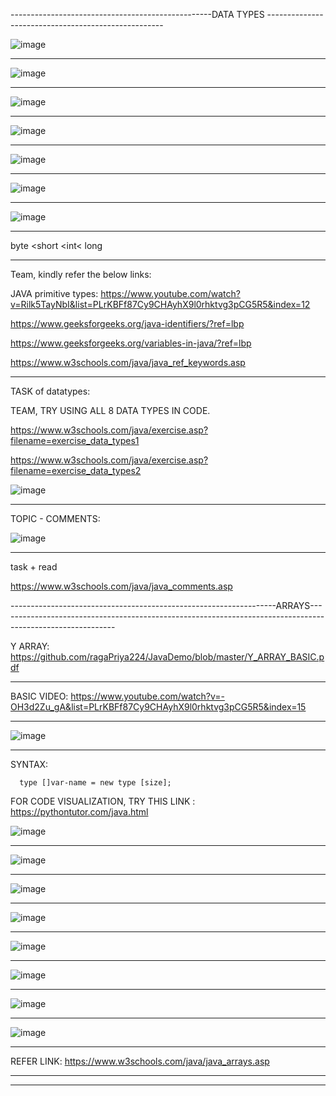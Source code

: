--------------------------------------------------DATA TYPES ----------------------------------------------------

![image](https://github.com/ragaPriya224/JavaDemo/assets/90038032/34020559-fcae-41a1-b2bd-d38018a4b614)

------------------------------------------------------------------------------------------------------

![image](https://github.com/ragaPriya224/JavaDemo/assets/90038032/194e6c13-92d8-4dbf-9dc5-ea66b592e554)

------------------------------------------------------------------------------------------------------

![image](https://github.com/ragaPriya224/JavaDemo/assets/90038032/6be11bc2-311b-4320-8d8f-a3850d90a8fa)

------------------------------------------------------------------------------------------------------

![image](https://github.com/ragaPriya224/JavaDemo/assets/90038032/dd743b70-da08-43d8-8c33-769a0b3299c2)

------------------------------------------------------------------------------------------------------

![image](https://github.com/ragaPriya224/JavaDemo/assets/90038032/69cb8152-f25e-45b3-bd9d-320b21a50b8b)

------------------------------------------------------------------------------------------------------

![image](https://github.com/ragaPriya224/JavaDemo/assets/90038032/29e78a76-29dd-4c7f-b283-c333debc174b)

------------------------------------------------------------------------------------------------------

![image](https://github.com/ragaPriya224/JavaDemo/assets/90038032/ac8ec613-f9d9-458b-9f72-1bdeef7f899b)

------------------------------------------------------------------------------------------------------

byte <short <int< long 

-----------------------------------------------------------------------------------------------------------

Team, kindly refer the below links:

JAVA primitive types: https://www.youtube.com/watch?v=Rilk5TayNbI&list=PLrKBFf87Cy9CHAyhX9l0rhktvg3pCG5R5&index=12

https://www.geeksforgeeks.org/java-identifiers/?ref=lbp

https://www.geeksforgeeks.org/variables-in-java/?ref=lbp

https://www.w3schools.com/java/java_ref_keywords.asp

---------------------------------------------------------------------------------------------------------------

TASK of datatypes:

TEAM, TRY USING ALL 8 DATA TYPES IN CODE. 

https://www.w3schools.com/java/exercise.asp?filename=exercise_data_types1

https://www.w3schools.com/java/exercise.asp?filename=exercise_data_types2

![image](https://github.com/ragaPriya224/JavaDemo/assets/90038032/61b34b11-d952-4d5f-9990-af5f02f557f2)

------------------------------------------------------------------------------------------------------

TOPIC - COMMENTS:

![image](https://github.com/ragaPriya224/JavaDemo/assets/90038032/d6fabd61-f895-42d2-9c39-cb9287a5773a)

------------------------------------------------------------------------------------------------------

task + read

https://www.w3schools.com/java/java_comments.asp

------------------------------------------------------------------ARRAYS-----------------------------------------------------------------------------------------------------------

Y ARRAY: https://github.com/ragaPriya224/JavaDemo/blob/master/Y_ARRAY_BASIC.pdf

------------------------------------------------------------------------------------------------------

BASIC VIDEO: https://www.youtube.com/watch?v=-OH3d2Zu_gA&list=PLrKBFf87Cy9CHAyhX9l0rhktvg3pCG5R5&index=15

------------------------------------------------------------------------------------------------------

![image](https://github.com/ragaPriya224/JavaDemo/assets/90038032/2b21a879-084c-46c2-9bb4-fd3c8fd6fe4d)

------------------------------------------------------------------------------------------------------

SYNTAX:      

      type []var-name = new type [size];
      
FOR CODE VISUALIZATION, TRY THIS LINK :  https://pythontutor.com/java.html

![image](https://github.com/ragaPriya224/JavaDemo/assets/90038032/2f0c4dca-5bee-47db-bbe8-207d7b49f191)

----------------------------------------------------------------------------------------------------

![image](https://github.com/ragaPriya224/JavaDemo/assets/90038032/240ec56a-6837-42fb-b9a1-17fd86370953)

----------------------------------------------------------------------------------------------------

![image](https://github.com/ragaPriya224/JavaDemo/assets/90038032/b25b1297-b44f-4ad2-ba49-95e4c4ab5fdc)

----------------------------------------------------------------------------------------------------

![image](https://github.com/ragaPriya224/JavaDemo/assets/90038032/082c9241-42e5-42b7-99d6-742f53347038)

----------------------------------------------------------------------------------------------------

![image](https://github.com/ragaPriya224/JavaDemo/assets/90038032/f0440356-058b-43ec-b007-4a88b013d502)

----------------------------------------------------------------------------------------------------

![image](https://github.com/ragaPriya224/JavaDemo/assets/90038032/f5cc7586-6faa-4fc8-b47d-565853798de7)

----------------------------------------------------------------------------------------------------

![image](https://github.com/ragaPriya224/JavaDemo/assets/90038032/9b50eaae-cd53-4b4d-91d2-2cb7d90d910f)

----------------------------------------------------------------------------------------------------

![image](https://github.com/ragaPriya224/JavaDemo/assets/90038032/8eaf420c-db3f-4a0f-b86f-3de94be98471)

----------------------------------------------------------------------------------------------------

REFER LINK: https://www.w3schools.com/java/java_arrays.asp

----------------------------------------------------------------------------------------------------

















----------------------------------------------------------------------------------------------------------------------------------------------------------------------------

